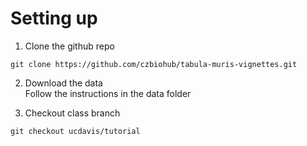 # Setting up

1. Clone the github repo

`git clone https://github.com/czbiohub/tabula-muris-vignettes.git`

2. Download the data  
Follow the instructions in the data folder

3. Checkout class branch

`git checkout ucdavis/tutorial`

